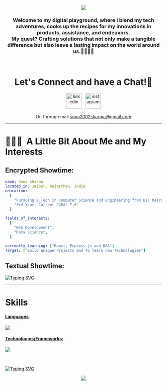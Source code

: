 <p align="center">
  <img src="https://capsule-render.vercel.app/api?type=waving&color=0:000000,100:ec1515&height=140&section=header&animation=fadeIn&text=Hello!&fontColor=ffffff&fontAlignY=34"/>
</p>

<h3 align="center">
Welcome to my digital playground, where I blend my tech adventures, cooks up the recipes for my innovations in products, assistance, and endeavors.
  <br>My quest? Crafting solutions that not only make a tangible difference but also leave a lasting impact on the world around us.👾👩‍💻✨
</h3>

<br>

<h1 align="center">
  Let's Connect and have a Chat!💬
</h1>

<p align="center">
<a href="https://www.linkedin.com/in/sona-sharma-4010b3307/">
  <img src="https://user-images.githubusercontent.com/46517096/166973395-19676cd8-f8ec-4abf-83ff-da8243505b82.png" alt="linkedin" height="50">
</a>
&nbsp;
<a href="https://www.instagram.com/sonasharma_03/">
  <img src="https://user-images.githubusercontent.com/46517096/166974368-9798f39f-1f46-499c-b14e-81f0a3f83a06.png" alt="instagram" height="50">
</a>
</p>

<p align="center">
<a>Or, through mail <a href="mailto:sona2002sharma@gmail.com">sona2002sharma@gmail.com</a>
</p>

---

<h1> 👨🏻‍💻 &nbsp;A Little Bit About Me and My Interests</h1>

<h2>Encrypted Showtime:</h2>

```yaml
name: Sona Sharma
located_in: Jaipur, Rajasthan, India
education:
  [
    "Pursuing B.Tech in Computer Science and Engineering from BIT Mesra",
    "3rd Year, Current CGPA: 7.6"
  ]

fields_of_interests:
  [
    "Web Development",
    "Data Science",
  ]

currently_learning: ["React, Express.js and DSA"]
Target: ["Build unique Projects and To learn new Technologies"]
```

<h2>Textual Showtime:</h2>

[![Typing SVG](https://readme-typing-svg.demolab.com?font=Poppins&size=65&duration=1800&pause=1200&color=F7F7F7&background=0D1117&center=true&vCenter=true&random=false&width=2420&height=300&lines=Hello+there%2C+I'm+Sona;welcome+to+my+digital+jungle+Gym;Get+ready!+The+next+10+points+offer+a+peek+into+my+world;1%2F10%3A+I'm+Currently+pursuing+B.Tech+in+Computer+Science;2%2F10%3A+Coder+by+day%2C+and+in+shining+moonlight+too;3%2F10%3A+Every+single+byte+here+tells+my+story;4%2F10%3A+I+excel+in+organizing+%E2%80%94+spaces%2C+memory+and+life;5%2F10%3A+Coffee%E2%80%94my+real+code+compiler;6%2F10%3A+Coding+today+so+can+DEBUG+tomorrow;7%2F10%3A+Obsessing+over+My+New+Crush+%E2%80%94+Leetcode;8%2F10%3A+Always+Cpp+before+anybody+else%E2%80%94my+top+weapon;9%2F10%3A+Everyday+starts+with+new+problems+YES+DSA+problems;10%2F10%3A+Working+to+leave+a+impact%2C+Digital+Footprint!;thanks+for+diving+into+my+coding+tale%E2%80%94appreciate+it!;(%E3%80%83%EF%BF%A3%EF%B8%B6%EF%BF%A3)%E4%BA%BA(%EF%BF%A3%EF%B8%B6%EF%BF%A3%E3%80%83))](#)

---

# Skills
<p align="center">
  <a href="https://skillicons.dev">
   <h4>Languages</h4>
    <img src="https://skillicons.dev/icons?i=cpp,c,java,javascript" />
    <h4>Technologies/Frameworks:</h4>
    <img src="https://skillicons.dev/icons?i=html,css,bootstrap,tailwind,nodejs,expressjs,react,mysql,git,github,vscode" />
  </a>
</p>
     


<br>

[![Typing SVG](https://readme-typing-svg.demolab.com?font=Gloria+Hallelujah&size=65&duration=2000&pause=1200&color=F7F7F7&background=0D1117&center=true&vCenter=true&random=false&width=2580&height=100&lines=thanks+for+making+it+to+the+end!+%F0%9F%98%84%E2%98%95%EF%B8%8F)](#)

<p align="center">
  <img src="https://capsule-render.vercel.app/api?type=waving&color=0:ec1515,150:000000&animation=fadeIn&height=100&section=footer"/>
</p>
